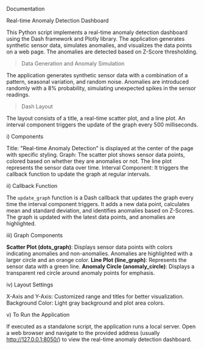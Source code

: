 Documentation


Real-time Anomaly Detection Dashboard

This Python script implements a real-time anomaly detection dashboard using the Dash framework and Plotly library. The application generates synthetic sensor data, simulates anomalies, and visualizes the data points on a web page. The anomalies are detected based on Z-Score thresholding.

  
>Data Generation and Anomaly Simulation

The application generates synthetic sensor data with a combination of a pattern, seasonal variation, and random noise. Anomalies are introduced randomly with a 8% probability, simulating unexpected spikes in the sensor readings.


>Dash Layout

The layout consists of a title, a real-time scatter plot, and a line plot. An interval component triggers the update of the graph every 500 milliseconds.




i) Components

Title: "Real-time Anomaly Detection" is displayed at the center of the page with specific styling.
Graph: The scatter plot shows sensor data points, colored based on whether they are anomalies or not. The line plot represents the sensor data over time.
Interval Component: It triggers the callback function to update the graph at regular intervals.

ii) Callback Function

The `update_graph` function is a Dash callback that updates the graph every time the interval component triggers. It adds a new data point, calculates mean and standard deviation, and identifies anomalies based on Z-Scores. The graph is updated with the latest data points, and anomalies are highlighted.

iii) Graph Components

**Scatter Plot (dots_graph)**: Displays sensor data points with colors indicating anomalies and non-anomalies. Anomalies are highlighted with a larger circle and an orange color.
**Line Plot (line_graph)**: Represents the sensor data with a green line.
**Anomaly Circle (anomaly_circle)**: Displays a transparent red circle around anomaly points for emphasis.

iv) Layout Settings

X-Axis and Y-Axis: Customized range and titles for better visualization.
Background Color: Light gray background and plot area colors.



v) To Run the Application

If executed as a standalone script, the application runs a local server. Open a web browser and navigate to the provided address (usually http://127.0.0.1:8050/) to view the real-time anomaly detection dashboard.

